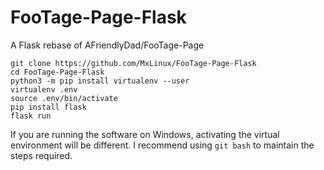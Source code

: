 # FooTage-Page-Flask
A Flask rebase of AFriendlyDad/FooTage-Page

```
git clone https://github.com/MxLinux/FooTage-Page-Flask
cd FooTage-Page-Flask
python3 -m pip install virtualenv --user
virtualenv .env
source .env/bin/activate
pip install flask
flask run
```

If you are running the software on Windows, activating the virtual environment will be different. I recommend using `git bash` to maintain the steps required. 
